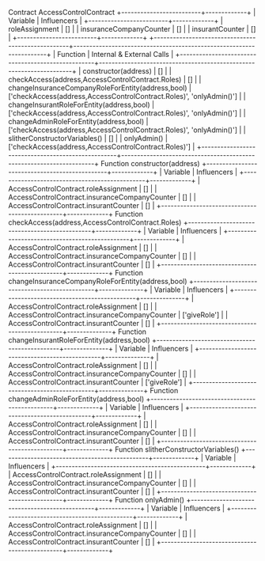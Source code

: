 Contract AccessControlContract
+-------------------------+-------------+
|         Variable        | Influencers |
+-------------------------+-------------+
|      roleAssignment     |      []     |
| insuranceCompanyCounter |      []     |
|     insurantCounter     |      []     |
+-------------------------+-------------+
+---------------------------------------------------+---------------------------------------------------------------------+
|                      Function                     |                      Internal & External Calls                      |
+---------------------------------------------------+---------------------------------------------------------------------+
|                constructor(address)               |                                  []                                 |
|  checkAccess(address,AccessControlContract.Roles) |                                  []                                 |
| changeInsuranceCompanyRoleForEntity(address,bool) | ['checkAccess(address,AccessControlContract.Roles)', 'onlyAdmin()'] |
|     changeInsurantRoleForEntity(address,bool)     | ['checkAccess(address,AccessControlContract.Roles)', 'onlyAdmin()'] |
|       changeAdminRoleForEntity(address,bool)      | ['checkAccess(address,AccessControlContract.Roles)', 'onlyAdmin()'] |
|           slitherConstructorVariables()           |                                  []                                 |
|                    onlyAdmin()                    |         ['checkAccess(address,AccessControlContract.Roles)']        |
+---------------------------------------------------+---------------------------------------------------------------------+
Function constructor(address)
+-----------------------------------------------+-------------+
|                    Variable                   | Influencers |
+-----------------------------------------------+-------------+
|      AccessControlContract.roleAssignment     |      []     |
| AccessControlContract.insuranceCompanyCounter |      []     |
|     AccessControlContract.insurantCounter     |      []     |
+-----------------------------------------------+-------------+
Function checkAccess(address,AccessControlContract.Roles)
+-----------------------------------------------+-------------+
|                    Variable                   | Influencers |
+-----------------------------------------------+-------------+
|      AccessControlContract.roleAssignment     |      []     |
| AccessControlContract.insuranceCompanyCounter |      []     |
|     AccessControlContract.insurantCounter     |      []     |
+-----------------------------------------------+-------------+
Function changeInsuranceCompanyRoleForEntity(address,bool)
+-----------------------------------------------+--------------+
|                    Variable                   | Influencers  |
+-----------------------------------------------+--------------+
|      AccessControlContract.roleAssignment     |      []      |
| AccessControlContract.insuranceCompanyCounter | ['giveRole'] |
|     AccessControlContract.insurantCounter     |      []      |
+-----------------------------------------------+--------------+
Function changeInsurantRoleForEntity(address,bool)
+-----------------------------------------------+--------------+
|                    Variable                   | Influencers  |
+-----------------------------------------------+--------------+
|      AccessControlContract.roleAssignment     |      []      |
| AccessControlContract.insuranceCompanyCounter |      []      |
|     AccessControlContract.insurantCounter     | ['giveRole'] |
+-----------------------------------------------+--------------+
Function changeAdminRoleForEntity(address,bool)
+-----------------------------------------------+-------------+
|                    Variable                   | Influencers |
+-----------------------------------------------+-------------+
|      AccessControlContract.roleAssignment     |      []     |
| AccessControlContract.insuranceCompanyCounter |      []     |
|     AccessControlContract.insurantCounter     |      []     |
+-----------------------------------------------+-------------+
Function slitherConstructorVariables()
+-----------------------------------------------+-------------+
|                    Variable                   | Influencers |
+-----------------------------------------------+-------------+
|      AccessControlContract.roleAssignment     |      []     |
| AccessControlContract.insuranceCompanyCounter |      []     |
|     AccessControlContract.insurantCounter     |      []     |
+-----------------------------------------------+-------------+
Function onlyAdmin()
+-----------------------------------------------+-------------+
|                    Variable                   | Influencers |
+-----------------------------------------------+-------------+
|      AccessControlContract.roleAssignment     |      []     |
| AccessControlContract.insuranceCompanyCounter |      []     |
|     AccessControlContract.insurantCounter     |      []     |
+-----------------------------------------------+-------------+
